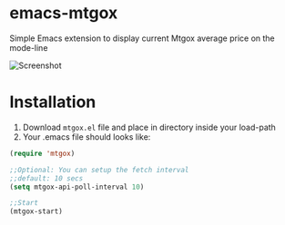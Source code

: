 emacs-mtgox
===========

Simple Emacs extension to display current Mtgox average
price on the mode-line

![Screenshot](../blob/master/screenshot.png?raw=true)

Installation
============

1. Download `mtgox.el` file and place in directory inside your load-path
2. Your .emacs file should looks like:

```lisp
(require 'mtgox)

;;Optional: You can setup the fetch interval
;;default: 10 secs
(setq mtgox-api-poll-interval 10)

;;Start
(mtgox-start)
```
